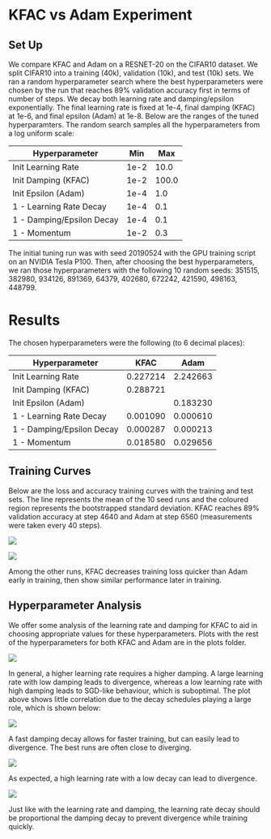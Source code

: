 # KFAC vs Adam Experiment

## Set Up

We compare KFAC and Adam on a RESNET-20 on the CIFAR10 dataset. We split CIFAR10
into a training (40k), validation (10k), and test (10k) sets. We ran a random
hyperparameter search where the best hyperparameters were chosen by the run that
reaches 89% validation accuracy first in terms of number of steps. We decay both
learning rate and damping/epsilon exponentially. The final learning rate is
fixed at 1e-4, final damping (KFAC) at 1e-6, and final epsilon (Adam) at 1e-8.
Below are the ranges of the tuned hyperparamters. The random search samples all
the hyperparameters from a log uniform scale:

| Hyperparameter            | Min  | Max   |
|---------------------------|------|-------|
| Init Learning Rate        | 1e-2 | 10.0  |
| Init Damping (KFAC)       | 1e-2 | 100.0 |
| Init Epsilon (Adam)       | 1e-4 | 1.0   |
| 1 - Learning Rate Decay   | 1e-4 | 0.1   |
| 1 - Damping/Epsilon Decay | 1e-4 | 0.1   |
| 1 - Momentum              | 1e-2 | 0.3   |

The initial tuning run was with seed 20190524 with the GPU training script on an
NVIDIA Tesla P100. Then, after choosing the best hyperparameters, we ran those
hyperparameters with the following 10 random seeds: 351515, 382980, 934126,
891369, 64379, 402680, 672242, 421590, 498163, 448799.

# Results

The chosen hyperparameters were the following (to 6 decimal places):

| Hyperparameter            | KFAC     | Adam     |
|---------------------------|----------|----------|
| Init Learning Rate        | 0.227214 | 2.242663 |
| Init Damping (KFAC)       | 0.288721 |          |
| Init Epsilon (Adam)       |          | 0.183230 |
| 1 - Learning Rate Decay   | 0.001090 | 0.000610 |
| 1 - Damping/Epsilon Decay | 0.000287 | 0.000213 |
| 1 - Momentum              | 0.018580 | 0.029656 |

## Training Curves

Below are the loss and accuracy training curves with the training and test sets.
The line represents the mean of the 10 seed runs and the coloured region
represents the bootstrapped standard deviation. KFAC reaches 89% validation
accuracy at step 4640 and Adam at step 6560 (measurements were taken every 40
steps).

![](https://github.com/tensorflow/kfac/tree/master/kfac/examples/keras/plots/kfac_v_adam_loss_curve.png)

![](https://github.com/tensorflow/kfac/tree/master/kfac/examples/keras/plots/kfac_v_adam_accuracy_curve.png)

Among the other runs, KFAC decreases training loss quicker than Adam early in
training, then show similar performance later in training.

## Hyperparameter Analysis

We offer some analysis of the learning rate and damping for KFAC to aid in
choosing appropriate values for these hyperparameters. Plots with the rest of
the hyperparameters for both KFAC and Adam are in the plots folder.

![](https://github.com/tensorflow/kfac/tree/master/kfac/examples/keras/plots/kfac_lr_v_damping.png)

In general, a higher learning rate requires a higher damping. A large learning
rate with low damping leads to divergence, whereas a low learning rate with high
damping leads to SGD-like behaviour, which is suboptimal. The plot above shows
little correlation due to the decay schedules playing a large role, which is
shown below:

![](https://github.com/tensorflow/kfac/tree/master/kfac/examples/keras/plots/kfac_damping_v_dampingdecay.png)

A fast damping decay allows for faster training, but can easily lead to
divergence. The best runs are often close to diverging.

![](https://github.com/tensorflow/kfac/tree/master/kfac/examples/keras/plots/kfac_lr_v_lrdecay.png)

As expected, a high learning rate with a low decay can lead to divergence.

![](https://github.com/tensorflow/kfac/tree/master/kfac/examples/keras/plots/kfac_lrdecay_v_dampingdecay.png)

Just like with the learning rate and damping, the learning rate decay should
be proportional the damping decay to prevent divergence while training quickly.

